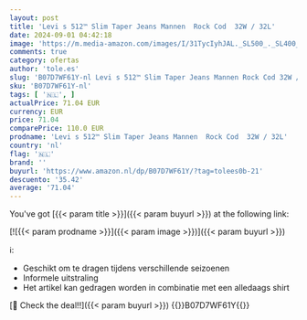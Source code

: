 ```yaml
---
layout: post
title: 'Levi s 512™ Slim Taper Jeans Mannen  Rock Cod  32W / 32L'
date: 2024-09-01 04:42:18
image: 'https://m.media-amazon.com/images/I/31TycIyhJAL._SL500_._SL400_.jpg'
comments: true
category: ofertas
author: 'tole.es'
slug: 'B07D7WF61Y-nl Levi s 512™ Slim Taper Jeans Mannen Rock Cod 32W / 32L'
sku: 'B07D7WF61Y-nl'
tags: [ '🇳🇱', ]
actualPrice: 71.04 EUR
currency: EUR
price: 71.04
comparePrice: 110.0 EUR
prodname: 'Levi s 512™ Slim Taper Jeans Mannen  Rock Cod  32W / 32L'
country: 'nl'
flag: '🇳🇱'
brand: ''
buyurl: 'https://www.amazon.nl/dp/B07D7WF61Y/?tag=tolees0b-21'
descuento: '35.42'
average: '71.04'
---
```


You've got [{{< param title >}}]({{< param buyurl >}}) at the following link:

[![{{< param prodname >}}]({{< param image >}})]({{< param buyurl >}})

ℹ️:

- Geschikt om te dragen tijdens verschillende seizoenen
- Informele uitstraling
- Het artikel kan gedragen worden in combinatie met een alledaags shirt

[🛒 Check the deal!!]({{< param buyurl >}})
{{<world>}}B07D7WF61Y{{</world>}}
